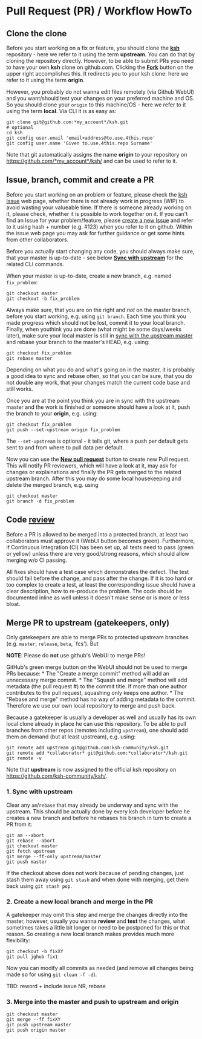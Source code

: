 # Pull Request (PR) / Workflow HowTo

## Clone the clone
Before you start working on a fix or feature, you should clone the [**ksh**](https://github.com/ksh-community/ksh) repository - here we refer to it using the term **upstream**. You can do that by cloning the repository directly. However, to be able to submit PRs you need to have your own **ksh** clone on github.com. Clicking the [**Fork**](https://help.github.com/en/github/getting-started-with-github/fork-a-repo) button on the upper right accomplishes this. It redirects you to your ksh clone: here we refer to it using the term **origin**.

However, you probably do not wanna edit files remotely (via Github WebUI) and you want/should test your changes on your preferred machine and OS. So you should clone your `origin` to this machine/OS - here we refer to it using the term **local**. Via CLI it is as easy as:
```
git clone git@github.com:*my_account*/ksh.git
# optional
cd ksh
git config user.email 'email+address@to.use.4this.repo'
git config user.name 'Given to.use.4this.repo Surname'
```
Note that git automatically assigns the name **origin** to your repository on https://github.com/*my_account*/ksh/ and can be used to refer to it.

## Issue, branch, commit and create a PR
Before you start working on an problem or feature, please check the [ksh Issue](https://github.com/ksh-community/ksh/issues) web page, whether there is not already work in progress (WIP) to avoid wasting your valueable time. If there is someone already working on it, please check, whether it is possible to work together on it. If you can't find an Issue for your problem/feature, please [create a new Issue](https://github.com/ksh-community/ksh/issues/new) and refer to it using hash + number (e.g. #123) when you refer to it on github. Within the issue web page you may ask for further guidance or get some hints from other collaborators.

Before you actually start changing any code, you should always make sure, that your master is up-to-date - see below [**Sync with upstream**](#user-content-1-sync-with-upstream) for the related CLI commands. 

When your master is up-to-date, create a new branch, e.g. named `fix_problem`:
```
git checkout master
git checkout -b fix_problem
```
Always make sure, that you are on the right and _not_ on the master branch, before you start working, e.g. using `git branch`. Each time you think you made progress which should not be lost, commit it to your local branch. Finally, when youthink you are done (what might be some days/weeks later), make sure your local master is still in [sync with the upstream master](#user-content-1-sync-with-upstream) and rebase your branch to the master's HEAD, e.g. using:
```
git checkout fix_problem
git rebase master
```
Depending on what you do and what's going on in the master, it is probably a good idea to sync and rebase often, so that you can be sure, that you do not double any work, that your changes match the current code base and still works.

Once you are at the point you think you are in sync with the upstream master and the work is finished or someone should have a look at it, push the branch to your **origin**, e.g. using:
```
git checkout fix_problem
git push --set-upstream origin fix_problem
```
The `--set-upstream` is optional - it tells git, where a push per default gets sent to and from where to pull data per default.

Now you can use the [**New pull request**](https://help.github.com/en/github/collaborating-with-issues-and-pull-requests/creating-a-pull-request-from-a-fork) button to create new Pull request. This will notify PR reviewers, which will have a look at it, may ask for changes or explainations and finally the PR gets merged to the related upstream branch. After this you may do some local housekeeping and delete the merged branch, e.g. using
```
git checkout master
git branch -d fix_problem
```


## Code [review](https://help.github.com/en/github/collaborating-with-issues-and-pull-requests/about-pull-request-reviews)
Before a PR is allowed to be merged into a protected branch, at least two collaborators must approve it (WebUI button becomes green). Furthermore, if Continuous Integration (CI) has been set up, all tests need to pass (green or yellow) unless there are very good/strong reasons, which should allow merging w/o CI passing.

All fixes should have a test case which demonstrates the defect. The test should fail before the change, and pass after the change. If it is too hard or too complex to create a test, at least the corresponding issue should have a clear description, how to re-produce the problem. The code should be documented inline as well unless it doesn't make sense or is more or less bloat.

## Merge PR to upstream (gatekeepers, only)
Only gatekeepers are able to merge PRs to protected upstream branches (e.g. `master`, `release`, `beta`, `fcs'). But

**NOTE**: Please do **not** use github's WebUI to merge PRs!

GitHub's green merge button on the WebUI should not be used to merge PRs because:
	* The "Create a merge commit" method will add an unnecessary merge commit.
	* The "Squash and merge" method will add metadata (the pull request #) to the commit title. If more than one author contributes to the pull request, squashing only keeps one author.
	* The "Rebase and merge" method has no way of adding metadata to the commit.
Therefore we use our own local repository to merge and push back.

Because a gatekeeper is usually a developer as well and usually has its own local clone already in place he can use this repository. To be able to pull branches from other repos (remotes including `upstream`), one should add them on demand (but at least upstream), e.g. using:
```
git remote add upstream git@github.com:ksh-community/ksh.git
git remote add *collaborator* git@github.com:*collaborator*/ksh.git
git remote -v
```
Note that **upstream** is now assigned to the official ksh repository on https://github.com/ksh-community/ksh/.

###	1. Sync with upstream
Clear any `am`/`rebase` that may already be underway and sync with the upstream. This should be actually done by every ksh developer before he creates a new branch and before he rebases his branch in turn to create a PR from it:
```
git am --abort
git rebase --abort
git checkout master
git fetch upstream
git merge --ff-only upstream/master
git push master
```
If the checkout above does not work because of pending changes, just stash them away using `git stash` and when done with merging, get them back using `git stash pop`.

###	2. Create a new local branch and merge in the PR
A gatekeeper may omit this step and merge the changes directly into the master, however, usually you wanna **review** and **test** the changes, what sometimes takes a little bit longer or need to be postponed for this or that reason. So creating a new local branch makes provides much more flexibility:
```
git checkout -b fixXY
git pull jghub fix1
```
Now you can modify all commits as needed (and remove all changes being made so for using `git clean -f -d`). 

TBD: reword + include issue NR, rebase

###	3. Merge into the master and push to upstream and origin
```
git checkout master
git merge --ff fixXY
git push upstream master
git push origin master
```
